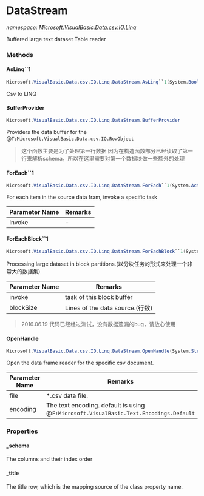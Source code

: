 ﻿# DataStream
_namespace: [Microsoft.VisualBasic.Data.csv.IO.Linq](./index.md)_

Buffered large text dataset Table reader



### Methods

#### AsLinq``1
```csharp
Microsoft.VisualBasic.Data.csv.IO.Linq.DataStream.AsLinq``1(System.Boolean)
```
Csv to LINQ

#### BufferProvider
```csharp
Microsoft.VisualBasic.Data.csv.IO.Linq.DataStream.BufferProvider
```
Providers the data buffer for the @``T:Microsoft.VisualBasic.Data.csv.IO.RowObject``
> 
>  这个函数主要是为了处理第一行数据
>  因为在构造函数部分已经读取了第一行来解析schema，所以在这里需要对第一个数据块做一些额外的处理
>  

#### ForEach``1
```csharp
Microsoft.VisualBasic.Data.csv.IO.Linq.DataStream.ForEach``1(System.Action{``0})
```
For each item in the source data fram, invoke a specific task

|Parameter Name|Remarks|
|--------------|-------|
|invoke|-|


#### ForEachBlock``1
```csharp
Microsoft.VisualBasic.Data.csv.IO.Linq.DataStream.ForEachBlock``1(System.Action{``0[]},System.Int32)
```
Processing large dataset in block partitions.(以分块任务的形式来处理一个非常大的数据集)

|Parameter Name|Remarks|
|--------------|-------|
|invoke|task of this block buffer|
|blockSize|Lines of the data source.(行数)|

> 
>  2016.06.19  代码已经经过测试，没有数据遗漏的bug，请放心使用
>  

#### OpenHandle
```csharp
Microsoft.VisualBasic.Data.csv.IO.Linq.DataStream.OpenHandle(System.String,System.Text.Encoding,System.Int32)
```
Open the data frame reader for the specific csv document.

|Parameter Name|Remarks|
|--------------|-------|
|file|*.csv data file.|
|encoding|The text encoding. default is using @``F:Microsoft.VisualBasic.Text.Encodings.Default``|



### Properties

#### _schema
The columns and their index order
#### _title
The title row, which is the mapping source of the class property name.
